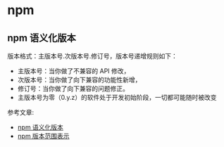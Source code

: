 # npm 

## npm 语义化版本
版本格式：主版本号.次版本号.修订号，版本号递增规则如下：   
- 主版本号：当你做了不兼容的 API 修改，
- 次版本号：当你做了向下兼容的功能性新增，
- 修订号：当你做了向下兼容的问题修正。
- 主版本号为零（0.y.z）的软件处于开发初始阶段，一切都可能随时被改变

参考文章:   
- [npm 语义化版本](https://semver.org/lang/zh-CN/)
- [npm 版本范围表示](https://docs.npmjs.com/cli/v6/using-npm/semver)